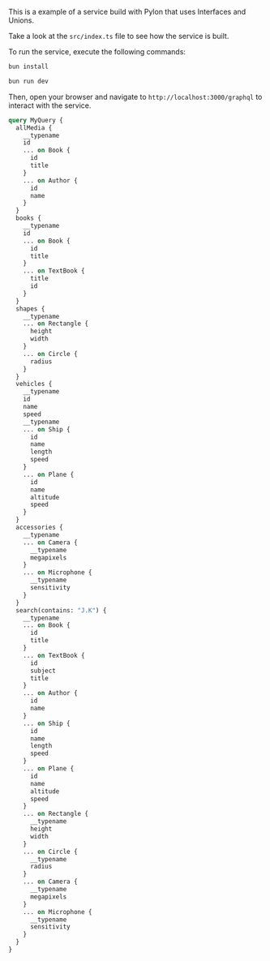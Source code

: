 This is a example of a service build with Pylon that uses Interfaces and Unions.

Take a look at the `src/index.ts` file to see how the service is built.

To run the service, execute the following commands:

```bash
bun install
```

```bash
bun run dev
```

Then, open your browser and navigate to `http://localhost:3000/graphql` to interact with the service.

```graphql
query MyQuery {
  allMedia {
    __typename
    id
    ... on Book {
      id
      title
    }
    ... on Author {
      id
      name
    }
  }
  books {
    __typename
    id
    ... on Book {
      id
      title
    }
    ... on TextBook {
      title
      id
    }
  }
  shapes {
    __typename
    ... on Rectangle {
      height
      width
    }
    ... on Circle {
      radius
    }
  }
  vehicles {
    __typename
    id
    name
    speed
    __typename
    ... on Ship {
      id
      name
      length
      speed
    }
    ... on Plane {
      id
      name
      altitude
      speed
    }
  }
  accessories {
    __typename
    ... on Camera {
      __typename
      megapixels
    }
    ... on Microphone {
      __typename
      sensitivity
    }
  }
  search(contains: "J.K") {
    __typename
    ... on Book {
      id
      title
    }
    ... on TextBook {
      id
      subject
      title
    }
    ... on Author {
      id
      name
    }
    ... on Ship {
      id
      name
      length
      speed
    }
    ... on Plane {
      id
      name
      altitude
      speed
    }
    ... on Rectangle {
      __typename
      height
      width
    }
    ... on Circle {
      __typename
      radius
    }
    ... on Camera {
      __typename
      megapixels
    }
    ... on Microphone {
      __typename
      sensitivity
    }
  }
}
```
